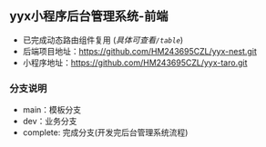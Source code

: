 ## yyx小程序后台管理系统-前端
 - 已完成动态路由组件复用 (*具体可查看`/table`*)
 - 后端项目地址：https://github.com/HM243695CZL/yyx-nest.git
 - 小程序地址：https://github.com/HM243695CZL/yyx-taro.git
### 分支说明
 - main：模板分支
 - dev：业务分支
 - complete: 完成分支(开发完后台管理系统流程)
